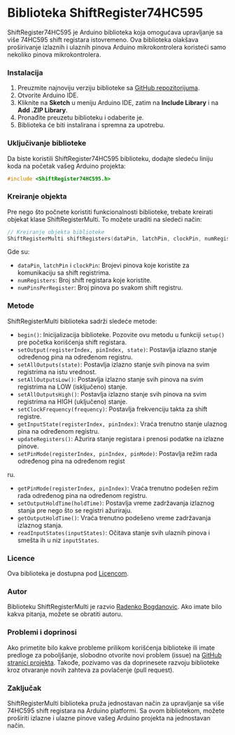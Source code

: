 # Biblioteka ShiftRegister74HC595

ShiftRegister74HC595 je Arduino biblioteka koja omogućava upravljanje sa više 74HC595 shift registara istovremeno. Ova biblioteka olakšava proširivanje izlaznih i ulaznih pinova Arduino mikrokontrolera koristeći samo nekoliko pinova mikrokontrolera.

### Instalacija

1. Preuzmite najnoviju verziju biblioteke sa [GitHub repozitorijuma](https://github.com/rasho/74HC595).
2. Otvorite Arduino IDE.
3. Kliknite na **Sketch** u meniju Arduino IDE, zatim na **Include Library** i na **Add .ZIP Library**.
4. Pronađite preuzetu biblioteku i odaberite je.
5. Biblioteka će biti instalirana i spremna za upotrebu.

### Uključivanje biblioteke

Da biste koristili ShiftRegister74HC595 biblioteku, dodajte sledeću liniju koda na početak vašeg Arduino projekta:

```cpp
#include <ShiftRegister74HC595.h>
```

### Kreiranje objekta

Pre nego što počnete koristiti funkcionalnosti biblioteke, trebate kreirati objekat klase ShiftRegisterMulti. To možete uraditi na sledeći način:

```cpp
// Kreiranje objekta biblioteke
ShiftRegisterMulti shiftRegisters(dataPin, latchPin, clockPin, numRegisters, numPinsPerRegister);
```

Gde su:

- `dataPin`, `latchPin` i `clockPin`: Brojevi pinova koje koristite za komunikaciju sa shift registrima.
- `numRegisters`: Broj shift registara koje koristite.
- `numPinsPerRegister`: Broj pinova po svakom shift registru.

### Metode

ShiftRegisterMulti biblioteka sadrži sledeće metode:

- `begin()`: Inicijalizacija biblioteke. Pozovite ovu metodu u funkciji `setup()` pre početka korišćenja shift registara.
- `setOutput(registerIndex, pinIndex, state)`: Postavlja izlazno stanje određenog pina na određenom registru.
- `setAllOutputs(state)`: Postavlja izlazno stanje svih pinova na svim registrima na istu vrednost.
- `setAllOutputsLow()`: Postavlja izlazno stanje svih pinova na svim registrima na LOW (isključeno) stanje.
- `setAllOutputsHigh()`: Postavlja izlazno stanje svih pinova na svim registrima na HIGH (uključeno) stanje.
- `setClockFrequency(frequency)`: Postavlja frekvenciju takta za shift registre.
- `getInputState(registerIndex, pinIndex)`: Vraća trenutno stanje ulaznog pina na određenom registru.
- `updateRegisters()`: Ažurira stanje registara i prenosi podatke na izlazne pinove.
- `setPinMode(registerIndex, pinIndex, pinMode)`: Postavlja režim rada određenog pina na određenom regist

ru.
- `getPinMode(registerIndex, pinIndex)`: Vraća trenutno podešen režim rada određenog pina na određenom registru.
- `setOutputHoldTime(holdTime)`: Postavlja vreme zadržavanja izlaznog stanja pre nego što se registri ažuriraju.
- `getOutputHoldTime()`: Vraća trenutno podešeno vreme zadržavanja izlaznog stanja.
- `readInputStates(inputStates)`: Očitava stanje svih ulaznih pinova i smešta ih u niz `inputStates`.

### Licence

Ova biblioteka je dostupna pod [Licencom](https://github.com/rasho/74HC595/blob/main/LICENCE.md).

### Autor

Biblioteku ShiftRegisterMulti je razvio [Radenko Bogdanovic](https://github.com/rasho). Ako imate bilo kakva pitanja, možete se obratiti autoru.

### Problemi i doprinosi

Ako primetite bilo kakve probleme prilikom korišćenja biblioteke ili imate predloge za poboljšanje, slobodno otvorite novi problem (issue) na [GitHub stranici projekta](https://github.com/rasho/74HC595/issues). Takođe, pozivamo vas da doprinesete razvoju biblioteke kroz otvaranje novih zahteva za povlačenje (pull request).

### Zaključak

ShiftRegisterMulti biblioteka pruža jednostavan način za upravljanje sa više 74HC595 shift registara na Arduino platformi. Sa ovom bibliotekom, možete proširiti izlazne i ulazne pinove vašeg Arduino projekta na jednostavan način.
